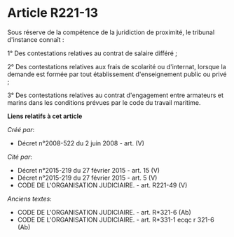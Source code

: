 # Article R221-13

Sous réserve de la compétence de la juridiction de proximité, le tribunal d'instance connaît :

1° Des contestations relatives au contrat de salaire différé ;

2° Des contestations relatives aux frais de scolarité ou d'internat, lorsque la demande est formée par tout établissement
d'enseignement public ou privé ;

3° Des contestations relatives au contrat d'engagement entre armateurs et marins dans les conditions prévues par le code du
travail maritime.

**Liens relatifs à cet article**

_Créé par_:

  - Décret n°2008-522 du 2 juin 2008 - art. (V)

_Cité par_:

  - Décret n°2015-219 du 27 février 2015 - art. 15 (V)
  - Décret n°2015-219 du 27 février 2015 - art. 5 (V)
  - CODE DE L'ORGANISATION JUDICIAIRE. - art. R221-49 (V)

_Anciens textes_:

  - CODE DE L'ORGANISATION JUDICIAIRE. - art. R*321-6 (Ab)
  - CODE DE L'ORGANISATION JUDICIAIRE. - art. R*331-1 ecqc r 321-6 (Ab)
